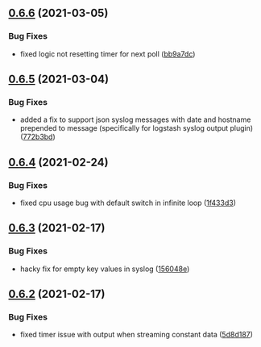 ## [0.6.6](https://github.com/rfizzle/log-collector/compare/v0.6.5...v0.6.6) (2021-03-05)


### Bug Fixes

* fixed logic not resetting timer for next poll ([bb9a7dc](https://github.com/rfizzle/log-collector/commit/bb9a7dcf3b749d56f9687c5a740a2c56481e3170))



## [0.6.5](https://github.com/rfizzle/log-collector/compare/v0.6.4...v0.6.5) (2021-03-04)


### Bug Fixes

* added a fix to support json syslog messages with date and hostname prepended to message (specifically for logstash syslog output plugin) ([772b3bd](https://github.com/rfizzle/log-collector/commit/772b3bd3a1880a5cfe5b00b32e10fa3fd9943aba))



## [0.6.4](https://github.com/rfizzle/log-collector/compare/v0.6.3...v0.6.4) (2021-02-24)


### Bug Fixes

* fixed cpu usage bug with default switch in infinite loop ([1f433d3](https://github.com/rfizzle/log-collector/commit/1f433d3ed7a167bb10edc2f041c1fa7fe375d4b3))



## [0.6.3](https://github.com/rfizzle/log-collector/compare/v0.6.2...v0.6.3) (2021-02-17)


### Bug Fixes

* hacky fix for empty key values in syslog ([156048e](https://github.com/rfizzle/log-collector/commit/156048e0dc1ed964cfbef52ec16c19a0b15a37cf))



## [0.6.2](https://github.com/rfizzle/log-collector/compare/v0.6.1...v0.6.2) (2021-02-17)


### Bug Fixes

* fixed timer issue with output when streaming constant data ([5d8d187](https://github.com/rfizzle/log-collector/commit/5d8d187d14b25e5592609b6a1bb211895ec1898a))



